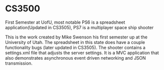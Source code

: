 # CS3500
First Semester at UofU, most notable PS6 is a spreadsheet application(Updated in CS3505), PS7 is a multiplayer space ship shooter

This is the work created by Mike Swenson his first semester up at the University of Utah.  The spreadsheet in this state does 
have a couple functionality bugs (later updated in CS3505).  The shooter contains a settings.xml file that adjusts the server
settings.  It is a MVC application that also demonstrates asynchronous event driven networking and JSON transmission.
